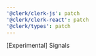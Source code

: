 ```yaml
---
'@clerk/clerk-js': patch
'@clerk/clerk-react': patch
'@clerk/types': patch
---
```


[Experimental] Signals
